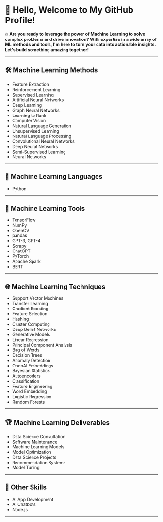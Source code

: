 # 👋 Hello, Welcome to My GitHub Profile!

🔥 **Are you ready to leverage the power of Machine Learning to solve complex problems and drive innovation? With expertise in a wide array of ML methods and tools, I'm here to turn your data into actionable insights. Let's build something amazing together!**

---

## 🛠 Machine Learning Methods

- Feature Extraction
- Reinforcement Learning
- Supervised Learning
- Artificial Neural Networks
- Deep Learning
- Graph Neural Networks
- Learning to Rank
- Computer Vision
- Natural Language Generation
- Unsupervised Learning
- Natural Language Processing
- Convolutional Neural Networks
- Deep Neural Networks
- Semi-Supervised Learning
- Neural Networks

---

## 🐍 Machine Learning Languages

- Python

---

## 🧰 Machine Learning Tools

- TensorFlow
- NumPy
- OpenCV
- pandas
- GPT-3, GPT-4
- Scrapy
- ChatGPT
- PyTorch
- Apache Spark
- BERT

---

## 🌐 Machine Learning Techniques

- Support Vector Machines
- Transfer Learning
- Gradient Boosting
- Feature Selection
- Hashing
- Cluster Computing
- Deep Belief Networks
- Generative Models
- Linear Regression
- Principal Component Analysis
- Bag of Words
- Decision Trees
- Anomaly Detection
- OpenAI Embeddings
- Bayesian Statistics
- Autoencoders
- Classification
- Feature Engineering
- Word Embedding
- Logistic Regression
- Random Forests

---

## 🏆 Machine Learning Deliverables

- Data Science Consultation
- Software Maintenance
- Machine Learning Models
- Model Optimization
- Data Science Projects
- Recommendation Systems
- Model Tuning

---

## 🌟 Other Skills

- AI App Development
- AI Chatbots
- Node.js

---

